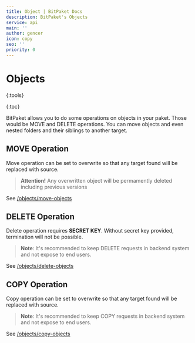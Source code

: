 ```yaml
---
title: Object | BitPaket Docs
description: BitPaket's Objects
service: api
main: ''
author: gencer
icon: copy
seo: ''
priority: 0
---
```


# Objects
{:tools}

{:toc}

BitPaket allows you to do some operations on objects in your paket. Those would be MOVE and DELETE operations. You can move objects and even nested folders and their siblings to another target.

## MOVE Operation

Move operation can be set to overwrite so that any target found will be replaced with source.

> **Attention!**  Any overwritten object will be permamently deleted including previous versions

See [/objects/move-objects](/objects/move-objects)

## DELETE Operation

Delete operation requires **SECRET KEY**. Without secret key provided, termination will not be possible.

> **Note**: It's recommended to keep DELETE requests in backend system and not expose to end users.

See [/objects/delete-objects](/objects/delete-objects)

## COPY Operation

Copy operation can be set to overwrite so that any target found will be replaced with source.

> **Note**: It's recommended to keep COPY requests in backend system and not expose to end users.

See [/objects/copy-objects](/objects/copy-objects)

